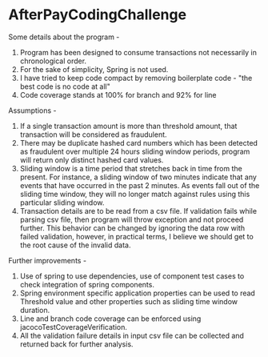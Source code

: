 # AfterPayCodingChallenge

Some details about the program - 

1. Program has been designed to consume transactions not necessarily in chronological order.
2. For the sake of simplicity, Spring is not used.
3. I have tried to keep code compact by removing boilerplate code - "the best code is no code at all"
4. Code coverage stands at 100% for branch and 92% for line

Assumptions - 
1. If a single transaction amount is more than threshold amount, that transaction will be considered as fraudulent.
2. There may be duplicate hashed card numbers which has been detected as fraudulent over multiple 24 hours sliding window periods, program will return only distinct hashed card values.
3. Sliding window is a time period that stretches back in time from the present. For instance, a sliding window of two minutes indicate that any events that have occurred in the past 2 minutes. As events fall out of the sliding time window, they will no longer match against rules using this particular sliding window.
4. Transaction details are to be read from a csv file. If validation fails while parsing csv file, then program will throw exception and not proceed further. This behavior can be changed by ignoring the data row with failed validation, however, in practical terms, I believe we should get to the root cause of the invalid data.

Further improvements - 

1. Use of spring to use dependencies, use of component test cases to check integration of spring components.
2. Spring environment specific application properties can be used to read Threshold value and other properties such as sliding time window duration.
3. Line and branch code coverage can be enforced using jacocoTestCoverageVerification.
4. All the validation failure details in input csv file can be collected and returned back for further analysis.
 